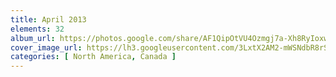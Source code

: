 ```yaml
---
title: April 2013
elements: 32
album_url: https://photos.google.com/share/AF1QipOtVU4Ozmgj7a-Xh8RyIoxwlvbHoxvkLtgXwwhi2qvJWgHiSVgrx7VyS4Rdfuigdg?key=OG1uZmlFVFlzZnpOdWtadE1mWURadEt0RjBBQ3BR
cover_image_url: https://lh3.googleusercontent.com/3LxtX2AM2-mWSNdbR8rSHNdU28w-lIWKqo6jUQz9V9i7h1m2N9XSUAoLvX3h3Fo3eEAdRnGA-xuCi09B59S5kjuI_CW1_1ezQKsqxgMZPrQbTruKV0feGWIpJE6Ld7XWkTlW3m_UZqNRyuvzvGah3aFaGS8M0d213qrZfdG2fYQOnaF-Nnyzdn-83xyDT8NYgxz0nImp54Y9dKS-gQFRkSX3m-Y_z9Gkd2t4WPzfDyINs_4SeRX2n_kfRHH47xcKAClS1JkU-Q0D1Q6gto-nRgVEaGKjkHLaWKJw6_4JpS8eqDi0TmA0JZTp7vR_coQxki59F6Bl0A46Bo4QQDQRPb-R5O5U2_cbLzcTR62bgJkHGydCh_CXYy81IikdXEW94fkb86duONwYj8d1EKq3jw4FLSlWwHKpUJA-2Txc-lFT9tMftN2nFlolyzokDJOdreRtXHXeOdo4a5a71m_KEWMtn8iDs0zfkai8BtK_BT_Vwqo5Cr5eMTI3KOZxdX533Eg8wkretIda2J4jX9F1OlbtZzO8IyrZ04_9JPDGJnEUqJ7f8Kl59bPhnck45rVs-kzE3eG3p3eBFDzcROf4vMHx88sRSirPaCEu8vHYjaEYClE1g0KIfT9eCiPk2QzwRkwEwWxFjOuUiETmdCygbHmumw=s195-p-k-no
categories: [ North America, Canada ]
---
```

